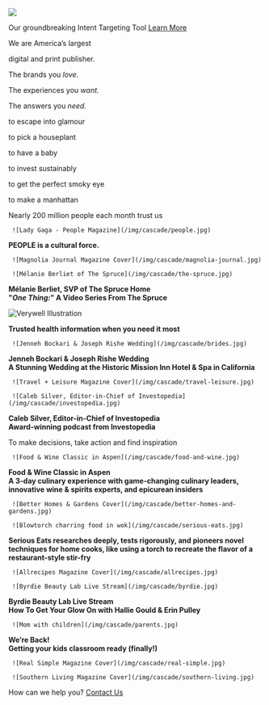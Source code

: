 ![](https://images.prismic.io/ddhomepage/56718115-6d29-4a92-8482-02f4b3b4a536_DCipher_logo+%281%29.png?auto=compress,format&fit=clip&cs=srgb&q=65)

Our groundbreaking Intent Targeting Tool [Learn More](https://www.dotdashmeredith.com/advertising)

We are America’s largest

  

digital and print publisher.

The brands you _love._

  

The experiences you _want._

  

The answers you _need._

to escape into glamour

to pick a houseplant

to have a baby

to invest sustainably

to get the perfect smoky eye

to make a manhattan

Nearly 200 million people each month trust us

     ![Lady Gaga - People Magazine](/img/cascade/people.jpg)

**PEOPLE is a cultural force.**

     ![Magnolia Journal Magazine Cover](/img/cascade/magnolia-journal.jpg)

     ![Mélanie Berliet of The Spruce](/img/cascade/the-spruce.jpg)

**Mélanie Berliet, SVP of The Spruce Home  
"_One Thing:_" A Video Series From The Spruce**

 ![Verywell Illustration](https://images.prismic.io/ddhomepage/ebf970c6-2532-40ab-be20-7b0b62076787_Verywell-Illo-vertical.png?auto=compress,format&w=348&h=465&cs=srgb&dpr=3&q=75)

**Trusted health information when you need it most**

     ![Jenneh Bockari & Joseph Rishe Wedding](/img/cascade/brides.jpg)

**Jenneh Bockari & Joseph Rishe Wedding  
A Stunning Wedding at the Historic Mission Inn Hotel & Spa in California**

     ![Travel + Leisure Magazine Cover](/img/cascade/travel-leisure.jpg)

     ![Caleb Silver, Editor-in-Chief of Investopedia](/img/cascade/investopedia.jpg)

**Caleb Silver, Editor-in-Chief of Investopedia  
Award-winning podcast from Investopedia**

To make decisions, take action and find inspiration

     ![Food & Wine Classic in Aspen](/img/cascade/food-and-wine.jpg)

**Food & Wine Classic in Aspen  
A 3-day culinary experience with game-changing culinary leaders, innovative wine & spirits experts, and epicurean insiders**

     ![Better Homes & Gardens Cover](/img/cascade/better-homes-and-gardens.jpg)

     ![Blowtorch charring food in wok](/img/cascade/serious-eats.jpg)

**Serious Eats researches deeply, tests rigorously, and pioneers novel techniques for home cooks, like using a torch to recreate the flavor of a restaurant-style stir-fry**

     ![Allrecipes Magazine Cover](/img/cascade/allrecipes.jpg)

     ![Byrdie Beauty Lab Live Stream](/img/cascade/byrdie.jpg)

**Byrdie Beauty Lab Live Stream  
How To Get Your Glow On with Hallie Gould & Erin Pulley**

     ![Mom with children](/img/cascade/parents.jpg)

**We’re Back!  
Getting your kids classroom ready (finally!)**

     ![Real Simple Magazine Cover](/img/cascade/real-simple.jpg)

     ![Southern Living Magazine Cover](/img/cascade/southern-living.jpg)

How can we help you? [Contact Us](https://www.meredith.com/contact)